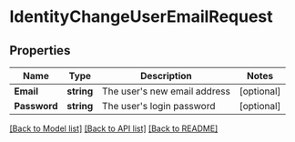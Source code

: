 # IdentityChangeUserEmailRequest

## Properties

Name | Type | Description | Notes
------------ | ------------- | ------------- | -------------
**Email** | **string** | The user&#39;s new email address | [optional] 
**Password** | **string** | The user&#39;s login password | [optional] 

[[Back to Model list]](../README.md#documentation-for-models) [[Back to API list]](../README.md#documentation-for-api-endpoints) [[Back to README]](../README.md)



